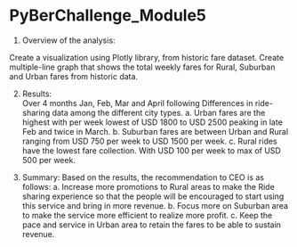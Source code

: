 # PyBerChallenge_Module5
1.	Overview of the analysis: 

Create a visualization using Plotly library, from historic fare dataset. Create multiple-line graph that shows the total weekly fares for Rural, Suburban and Urban fares from historic data.



2.	Results:  
  Over 4 months Jan, Feb, Mar and April following Differences in ride-sharing data among the different city types.
  a. Urban fares are the highest with per week lowest of USD 1800 to USD 2500 peaking in late Feb and twice in March.
  b. Suburban fares are between Urban and Rural ranging from USD 750 per week to USD 1500 per week.
  c. Rural rides have the lowest fare collection. With USD 100 per week to max of USD 500 per week.

3.	Summary: 
Based on the results, the recommendation to CEO is as follows:
  a. Increase more promotions to Rural areas to make the Ride sharing experience so that the people will be encouraged to start using this service and bring in more revenue.
  b. Focus more on Suburban area to make the service more efficient to realize more profit.
  c. Keep the pace and service in Urban area to retain the fares to be able to sustain revenue.



